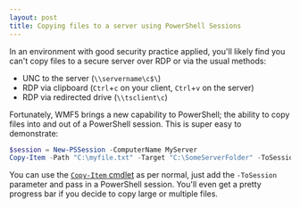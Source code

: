 ```yaml
---
layout: post
title: Copying files to a server using PowerShell Sessions
---
```


In an environment with good security practice applied, you'll likely find you can't copy files to a secure server over RDP or via the usual methods:

* UNC to the server (`\\servername\c$\`)
* RDP via clipboard (`Ctrl`+`c` on your client, `Ctrl`+`v` on the server)
* RDP via redirected drive (`\\tsclient\c`)

Fortunately, WMF5 brings a new capability to PowerShell; the ability to copy files into and out of a PowerShell session. This is super easy to demonstrate:

```powershell
$session = New-PSSession -ComputerName MyServer
Copy-Item -Path "C:\myfile.txt" -Target "C:\SomeServerFolder" -ToSession $session
```

You can use the [`Copy-Item` cmdlet](https://docs.microsoft.com/en-us/powershell/module/microsoft.powershell.management/copy-item?view=powershell-5.1) as per normal, just add the `-ToSession` parameter and pass in a PowerShell session. You'll even get a pretty progress bar if you decide to copy large or multiple files.
